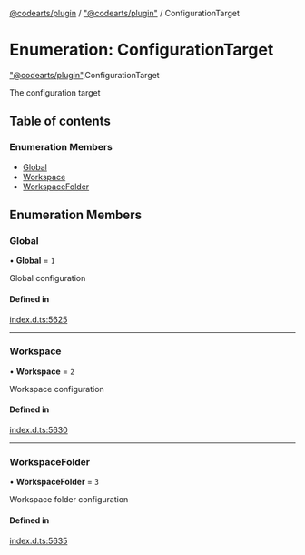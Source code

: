[@codearts/plugin](../README.md) / ["@codearts/plugin"](../modules/_codearts_plugin_.md) / ConfigurationTarget

# Enumeration: ConfigurationTarget

["@codearts/plugin"](../modules/_codearts_plugin_.md).ConfigurationTarget

The configuration target

## Table of contents

### Enumeration Members

- [Global](codearts_plugin_.ConfigurationTarget.md#global)
- [Workspace](codearts_plugin_.ConfigurationTarget.md#workspace)
- [WorkspaceFolder](codearts_plugin_.ConfigurationTarget.md#workspacefolder)

## Enumeration Members

### Global

• **Global** = ``1``

Global configuration

#### Defined in

[index.d.ts:5625](https://github.com/huaweicloud/cloudide-plugin-api/blob/4d28848/index.d.ts#L5625)

___

### Workspace

• **Workspace** = ``2``

Workspace configuration

#### Defined in

[index.d.ts:5630](https://github.com/huaweicloud/cloudide-plugin-api/blob/4d28848/index.d.ts#L5630)

___

### WorkspaceFolder

• **WorkspaceFolder** = ``3``

Workspace folder configuration

#### Defined in

[index.d.ts:5635](https://github.com/huaweicloud/cloudide-plugin-api/blob/4d28848/index.d.ts#L5635)

